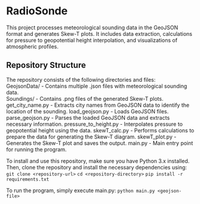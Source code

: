 # RadioSonde
This project processes meteorological sounding data in the GeoJSON format and generates Skew-T plots. It includes data extraction, calculations for pressure to geopotential height interpolation, and visualizations of atmospheric profiles.

## Repository Structure
The repository consists of the following directories and files:<br>
GeojsonData/      - Contains multiple .json files with meteorological sounding data.<br>
Soundings/        - Contains .png files of the generated Skew-T plots.
get_city_name.py  - Extracts city names from GeoJSON data to identify the location of the sounding.
load_geojson.py   - Loads GeoJSON files.
parse_geojson.py  - Parses the loaded GeoJSON data and extracts necessary information.
pressure_to_height.py - Interpolates pressure to geopotential height using the data.
skewT_calc.py     - Performs calculations to prepare the data for generating the Skew-T diagram.
skewT_plot.py     - Generates the Skew-T plot and saves the output.
main.py           - Main entry point for running the program.

To install and use this repository, make sure you have Python 3.x installed. Then, clone the repository and install the necessary dependencies using:
```git clone <repository-url>```
```cd <repository-directory>```
```pip install -r requirements.txt```

To run the program, simply execute main.py:
```python main.py <geojson-file>```
